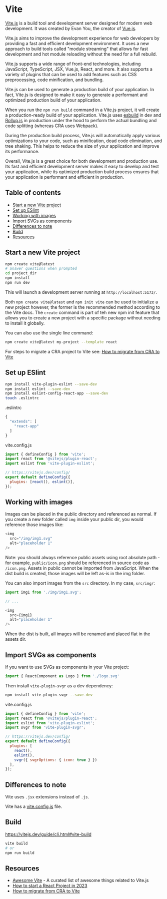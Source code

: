 # Vite

[Vite.js](https://vitejs.dev/) is a build tool and development server designed for modern web development. It was created by Evan You, the creator of [Vue.js](https://vuejs.org/).

Vite.js aims to improve the development experience for web developers by providing a fast and efficient development environment. It uses a new approach to build tools called "module streaming" that allows for fast development and hot module reloading without the need for a full rebuild.

Vite.js supports a wide range of front-end technologies, including JavaScript, TypeScript, JSX, Vue.js, React, and more. It also supports a variety of plugins that can be used to add features such as CSS preprocessing, code minification, and bundling.

Vite.js can be used to generate a production build of your application. In fact, Vite.js is designed to make it easy to generate a performant and optimized production build of your application.

When you run the `npm run build` command in a Vite.js project, it will create a production-ready build of your application. Vite.js uses [esbuild](https://esbuild.github.io/) in dev and [Rollup.js](https://rollupjs.org/) in production under the hood to perform the actual bundling and code splitting (whereas CRA uses Webpack).

During the production build process, Vite.js will automatically apply various optimizations to your code, such as minification, dead code elimination, and tree shaking. This helps to reduce the size of your application and improve its performance.

Overall, Vite.js is a great choice for both development and production use. Its fast and efficient development server makes it easy to develop and test your application, while its optimized production build process ensures that your application is performant and efficient in production.

## Table of contents

<!-- toc -->

- [Start a new Vite project](#start-a-new-vite-project)
- [Set up ESlint](#set-up-eslint)
- [Working with images](#working-with-images)
- [Import SVGs as components](#import-svgs-as-components)
- [Differences to note](#differences-to-note)
- [Build](#build)
- [Resources](#resources)

<!-- tocstop -->

## Start a new Vite project 

```bash
npm create vite@latest
# answer questions when prompted 
cd project_dir
npm install 
npm run dev 
```

This will launch a development server running at `http://localhost:5173/`.

Both `npm create vite@latest` and `npm init vite` can be used to initialize a new project however, the former is the recommended method according to the Vite docs. The `create` command is part of teh new npm init feature that allows you to create a new project with a specific package without needing to install it globally. 

You can also use the single line command:

```bash
npm create vite@latest my-project --template react
```

For steps to migrate a CRA project to Vite see: [How to migrate from CRA to Vite](https://github.com/nordcloud/pat-frontend-template/blob/master/docs/CRA_MIGRATION_GUIDE.md)

## Set up ESlint 

```bash
npm install vite-plugin-eslint --save-dev
npm install eslint --save-dev
npm install eslint-config-react-app --save-dev
touch .eslintrc
```

.eslintrc
```javascript
{
  "extends": [
    "react-app"
  ]
}
```

vite.config.js 
```javascript
import { defineConfig } from 'vite';
import react from '@vitejs/plugin-react';
import eslint from 'vite-plugin-eslint';

// https://vitejs.dev/config/
export default defineConfig({
  plugins: [react(), eslint()],
});
```

## Working with images 

Images can be placed in the public directory and referenced as normal. If you create a new folder called `img` inside your public dir, you would reference those images like:

```javascript
<img
  src="/img/img1.svg"
  alt="placeholder 1"
/>
```

Note: you should always reference public assets using root absolute path - for example, `public/icon.png` should be referenced in source code as `/icon.png`. Assets in public cannot be imported from JavaScript. When the dist build is created, those images will be left as-is in the img folder.

You can also import images from the `src` directory. In my case, `src/img/`:

```javascript
import img1 from './img/img1.svg';

// ...

<img
  src={img1}
  alt="placeholder 1"
/>
```

When the dist is built, all images will be renamed and placed flat in the assets dir.


## Import SVGs as components

If you want to use SVGs as components in your Vite project:

```jsx
import { ReactComponent as Logo } from './logo.svg'
```

Then install `vite-plugin-svgr` as a dev dependency:

```bash
npm install vite-plugin-svgr --save-dev
```

vite.config.js 
```javascript
import { defineConfig } from 'vite';
import react from '@vitejs/plugin-react';
import eslint from 'vite-plugin-eslint';
import svgr from 'vite-plugin-svgr';

// https://vitejs.dev/config/
export default defineConfig({
  plugins: [
    react(),
    eslint(),
    svgr({ svgrOptions: { icon: true } })
  ],
});
```


## Differences to note

Vite uses `.jsx` extensions instead of `.js`.

Vite has a [vite.config.js](https://vitejs.dev/config/) file.


## Build 

<https://vitejs.dev/guide/cli.html#vite-build>

```bash
vite build
# or 
npm run build
```

## Resources 

- [Awesome Vite](https://github.com/vitejs/awesome-vite#integrations-with-backends) - A curated list of awesome things related to Vite.js
- [How to start a React Project in 2023](https://www.robinwieruch.de/react-starter/)
- [How to migrate from CRA to Vite](https://www.robinwieruch.de/vite-create-react-app/)
